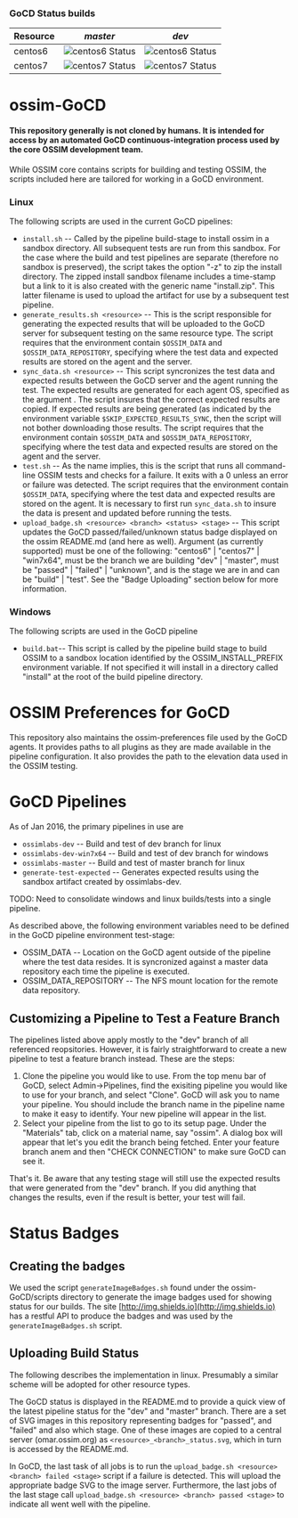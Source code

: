 ### GoCD Status builds 
Resource | *master* | *dev* | 
------------ | ------------- | -------------
centos6 | ![centos6 Status](http://omar.ossim.org/gocd/status/centos6_master_status.svg) | ![centos6 Status](http://omar.ossim.org/gocd/status/centos6_dev_status.svg)
centos7 | ![centos7 Status](http://omar.ossim.org/gocd/status/centos7_master_status.svg) | ![centos7 Status](http://omar.ossim.org/gocd/status/centos7_dev_status.svg)

# ossim-GoCD

#### This repository generally is not cloned by humans. It is intended for access by an automated GoCD continuous-integration process used by the core OSSIM development team. 

While OSSIM core contains scripts for building and testing OSSIM, the scripts included here are tailored for working in a GoCD environment. 

### Linux

The following scripts are used in the current GoCD pipelines:

* `install.sh` -- Called by the pipeline build-stage to install ossim in a sandbox directory. All subsequent tests are run from this sandbox. For the case where the build and test pipelines are separate (therefore no sandbox is preserved), the script takes the option "-z" to zip the install directory. The zipped install sandbox filename includes a time-stamp but a link to it is also created with the generic name "install.zip". This latter filename is used to upload the artifact for use by a subsequent test pipeline.
* `generate_results.sh <resource>` -- This is the script responsible for generating the expected results that will be uploaded to the GoCD server for subsequent testing on the same resource type. The script requires that the environment contain `$OSSIM_DATA` and `$OSSIM_DATA_REPOSITORY`, specifying where the test data and expected results are stored on the agent and the server.
* `sync_data.sh <resource>` -- This script syncronizes the test data and expected results between the GoCD server and the agent running the test. The expected results are generated for each agent OS, specified as the argument <resource>. The script insures that the correct expected results are copied. If expected results are being generated (as indicated by the environment variable `$SKIP_EXPECTED_RESULTS_SYNC`, then the script will not bother downloading those results. The script requires that the environment contain `$OSSIM_DATA` and `$OSSIM_DATA_REPOSITORY`, specifying where the test data and expected results are stored on the agent and the server.
* `test.sh` -- As the name implies, this is the script that runs all command-line OSSIM tests and checks for a failure. It exits with a 0 unless an error or failure was detected.  The script requires that the environment contain `$OSSIM_DATA`, specifying where the test data and expected results are stored on the agent. It is necessary to first run `sync_data.sh` to insure the data is present and updated before running the tests.
* `upload_badge.sh <resource> <branch> <status> <stage>` -- This script updates the GoCD passed/failed/unknown status badge displayed on the ossim README.md (and here as well). Argument <resource> (as currently supported) must be one of the following: "centos6" | "centos7" | "win7x64", <branch> must be the branch we are building "dev" | "master", <status> must be "passed" | "failed" | "unknown", and <stage> is the stage we are in and can be "build" | "test". See the "Badge Uploading" section below for more information.
 
### Windows

The following scripts are used in the GoCD pipeline

* `build.bat`-- This script is called by the pipeline build stage to build OSSIM to a sandbox location identified by the OSSIM_INSTALL_PREFIX environment variable.  If not specified it will install in a directory called "install" at the root of the build pipeline directory.

# OSSIM Preferences for GoCD

This repository also maintains the ossim-preferences file used by the GoCD agents. It provides paths to all plugins as they are made available in the pipeline configuration. It also provides the path to the elevation data used in the OSSIM testing. 

# GoCD Pipelines

As of Jan 2016, the primary pipelines in use are 
* `ossimlabs-dev` -- Build and test of dev branch for linux
* `ossimlabs-dev-win7x64` -- Build and test of dev branch for windows
* `ossimlabs-master` -- Build and test of master branch for linux
* `generate-test-expected` -- Generates expected results using the sandbox artifact created by ossimlabs-dev.

TODO: Need to consolidate windows and linux builds/tests into a single pipeline.

As described above, the following environment variables need to be defined in the GoCD pipeline environment test-stage:
   * OSSIM_DATA -- Location on the GoCD agent outside of the pipeline where the test data resides. It is syncronized against a master data repository each time the pipeline is executed.
   * OSSIM_DATA_REPOSITORY -- The NFS mount location for the remote data repository. 

## Customizing a Pipeline to Test a Feature Branch

The pipelines listed above apply mostly to the "dev" branch of all referenced reopsitories. However, it is fairly straightforward to create a new pipeline to test a feature branch instead. These are the steps:

1. Clone the pipeline you would like to use. From the top menu bar of GoCD, select Admin->Pipelines, find the exisiting pipeline you would like to use for your branch, and select "Clone". GoCD will ask you to name your pipeline. You should include the branch name in the pipeline name to make it easy to identify. Your new pipeline will appear in the list.
2. Select your pipeline from the list to go to its setup page. Under the "Materials" tab, click on a material name, say "ossim". A dialog box will appear that let's you edit the branch being fetched. Enter your feature branch anem and then "CHECK CONNECTION" to make sure GoCD can see it.

That's it. Be aware that any testing stage will still use the expected results that were generated from the "dev" branch. If you did anything that changes the results, even if the result is better, your test will fail.


# Status Badges

## Creating the badges

We used the script `generateImageBadges.sh` found under the ossim-GoCD/scripts directory to generate the image badges used for showing status for our builds.  The site [http://img.shields.io](http://img.shields.io) has a restful API to produce the badges and was used by the `generateImageBadges.sh` script.


## Uploading Build Status

The following describes the implementation in linux. Presumably a similar scheme will be adopted for other resource types.

The GoCD status is displayed in the README.md to provide a quick view of the latest pipeline status for the "dev" and "master" branch. There are a set of SVG images in this repository representing badges for "passed", and "failed" and also which stage. One of these images are copied to a central server (omar.ossim.org) as `<resource>_<branch>_status.svg`, which in turn is accessed by the README.md. 

In GoCD, the last task of all jobs is to run the `upload_badge.sh <resource> <branch> failed <stage>` script if a failure is detected. This will upload the appropriate badge SVG to the image server. Furthermore, the last jobs of the last stage call `upload_badge.sh <resource> <branch> passed <stage>` to indicate all went well with the pipeline.
 

